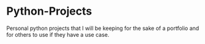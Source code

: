 # Python-Projects
Personal python projects that I will be keeping for the sake of a portfolio and for others to use if they have a use case.
